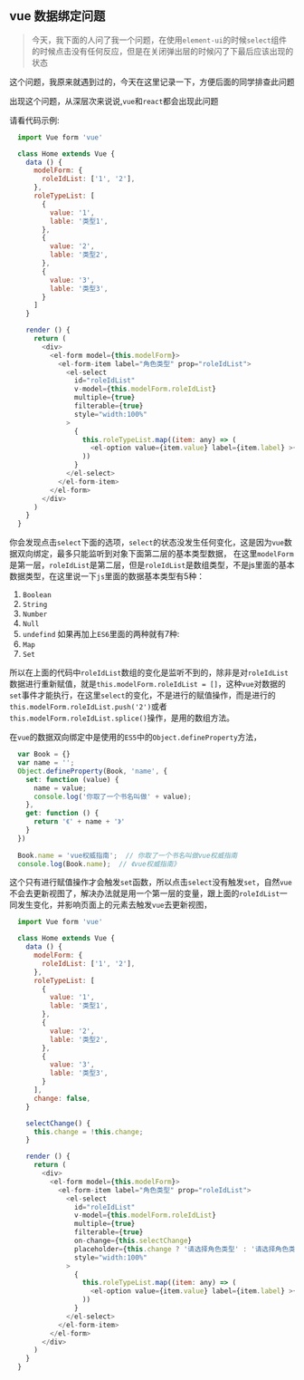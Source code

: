 ## vue 数据绑定问题

> 今天，我下面的人问了我一个问题，在使用`element-ui`的时候`select`组件的时候点击没有任何反应，但是在关闭弹出层的时候闪了下最后应该出现的状态

这个问题，我原来就遇到过的，今天在这里记录一下，方便后面的同学排查此问题

出现这个问题，从深层次来说说,`vue`和`react`都会出现此问题

请看代码示例:
```javascript (type)
  import Vue form 'vue'

  class Home extends Vue {
    data () {
      modelForm: {
        roleIdList: ['1', '2'],
      },
      roleTypeList: [
        {
          value: '1',
          lable: '类型1',
        },
        {
          value: '2',
          lable: '类型2',
        },
        {
          value: '3',
          lable: '类型3',
        }
      ]
    }

    render () {
      return (
        <div>
          <el-form model={this.modelForm}>
            <el-form-item label="角色类型" prop="roleIdList">
              <el-select
                id="roleIdList"
                v-model={this.modelForm.roleIdList}
                multiple={true}
                filterable={true}
                style="width:100%"
              >
                {
                  this.roleTypeList.map((item: any) => (
                    <el-option value={item.value} label={item.label} >{item.label}</el-option>
                  ))
                }
              </el-select>
            </el-form-item>
          </el-form>
        </div>
      )
    }
  }
```

你会发现点击`select`下面的选项，`select`的状态没发生任何变化，这是因为`vue`数据双向绑定，最多只能监听到对象下面第二层的基本类型数据，
在这里`modelForm`是第一层，`roleIdList`是第二层，但是`roleIdList`是数组类型，不是js里面的基本数据类型，在这里说一下`js`里面的数据基本类型有5种：
1. `Boolean`
2. `String`
3. `Number`
4. `Null`
5. `undefind`
如果再加上`ES6`里面的两种就有7种:
1. `Map`
2. `Set`

所以在上面的代码中`roleIdList`数组的变化是监听不到的，除非是对`roleIdList`数据进行重新赋值，就是`this.modelForm.roleIdList = []`，这种`vue`对数据的`set`事件才能执行，在这里`select`的变化，不是进行的赋值操作，而是进行的`this.modelForm.roleIdList.push('2')`或者`this.modelForm.roleIdList.splice()`操作，是用的数组方法。

在`vue`的数据双向绑定中是使用的`ES5`中的`Object.defineProperty`方法，
```javascript (type)
  var Book = {}
  var name = '';
  Object.defineProperty(Book, 'name', {
    set: function (value) {
      name = value;
      console.log('你取了一个书名叫做' + value);
    },
    get: function () {
      return '《' + name + '》'
    }
  })
  
  Book.name = 'vue权威指南';  // 你取了一个书名叫做vue权威指南
  console.log(Book.name);  // 《vue权威指南》
```

这个只有进行赋值操作才会触发`set`函数，所以点击`select`没有触发`set`，自然`vue`不会去更新视图了，解决办法就是用一个第一层的变量，跟上面的`roleIdList`一同发生变化，并影响页面上的元素去触发`vue`去更新视图，

```javascript (type)
  import Vue form 'vue'

  class Home extends Vue {
    data () {
      modelForm: {
        roleIdList: ['1', '2'],
      },
      roleTypeList: [
        {
          value: '1',
          lable: '类型1',
        },
        {
          value: '2',
          lable: '类型2',
        },
        {
          value: '3',
          lable: '类型3',
        }
      ],
      change: false,
    }

    selectChange() {
      this.change = !this.change;
    }

    render () {
      return (
        <div>
          <el-form model={this.modelForm}>
            <el-form-item label="角色类型" prop="roleIdList">
              <el-select
                id="roleIdList"
                v-model={this.modelForm.roleIdList}
                multiple={true}
                filterable={true}
                on-change={this.selectChange}
                placeholder={this.change ? '请选择角色类型' : '请选择角色类型'}
                style="width:100%"
              >
                {
                  this.roleTypeList.map((item: any) => (
                    <el-option value={item.value} label={item.label} >{item.label}</el-option>
                  ))
                }
              </el-select>
            </el-form-item>
          </el-form>
        </div>
      )
    }
  }
```